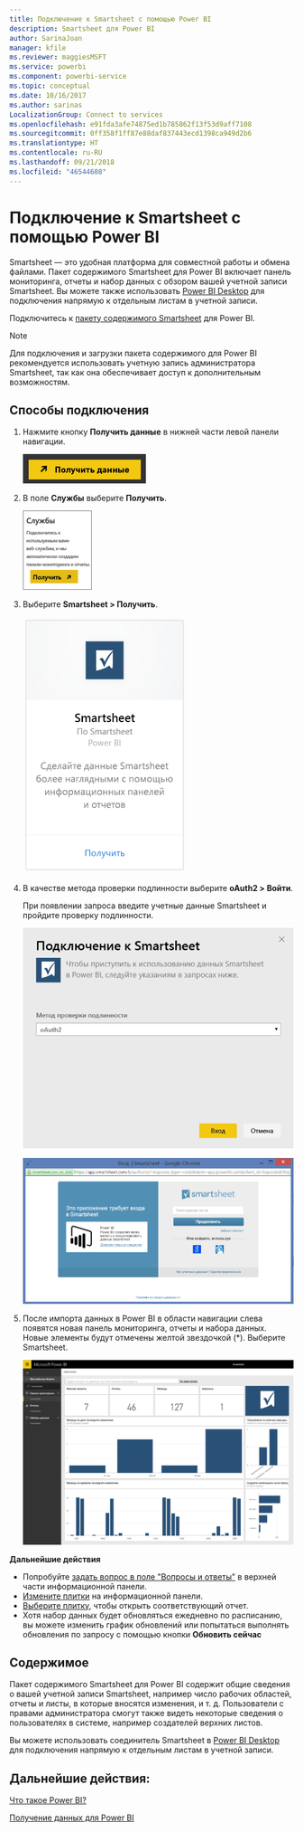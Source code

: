 ```yaml
---
title: Подключение к Smartsheet с помощью Power BI
description: Smartsheet для Power BI
author: SarinaJoan
manager: kfile
ms.reviewer: maggiesMSFT
ms.service: powerbi
ms.component: powerbi-service
ms.topic: conceptual
ms.date: 10/16/2017
ms.author: sarinas
LocalizationGroup: Connect to services
ms.openlocfilehash: e91fda3afe74875ed1b785862f13f53d9aff7108
ms.sourcegitcommit: 0ff358f1ff87e88daf837443ecd1398ca949d2b6
ms.translationtype: HT
ms.contentlocale: ru-RU
ms.lasthandoff: 09/21/2018
ms.locfileid: "46544608"
---
```

# <a name="connect-to-smartsheet-with-power-bi"></a>Подключение к Smartsheet с помощью Power BI
Smartsheet — это удобная платформа для совместной работы и обмена файлами. Пакет содержимого Smartsheet для Power BI включает панель мониторинга, отчеты и набор данных с обзором вашей учетной записи Smartsheet. Вы можете также использовать [Power BI Desktop](desktop-connect-to-data.md) для подключения напрямую к отдельным листам в учетной записи. 

Подключитесь к [пакету содержимого Smartsheet](https://app.powerbi.com/groups/me/getdata/services/smartsheet) для Power BI.

>[!NOTE]
>Для подключения и загрузки пакета содержимого для Power BI рекомендуется использовать учетную запись администратора Smartsheet, так как она обеспечивает доступ к дополнительным возможностям.

## <a name="how-to-connect"></a>Способы подключения
1. Нажмите кнопку **Получить данные** в нижней части левой панели навигации.
   
   ![](media/service-connect-to-smartsheet/pbi_getdata.png)
2. В поле **Службы** выберите **Получить**.
   
   ![](media/service-connect-to-smartsheet/pbi_getservices.png) 
3. Выберите **Smartsheet \> Получить**.
   
   ![](media/service-connect-to-smartsheet/smartsheet.png)
4. В качестве метода проверки подлинности выберите **oAuth2 \> Войти**.
   
   При появлении запроса введите учетные данные Smartsheet и пройдите проверку подлинности.
   
   ![](media/service-connect-to-smartsheet/creds.png)
   
   ![](media/service-connect-to-smartsheet/creds2.png)
5. После импорта данных в Power BI в области навигации слева появятся новая панель мониторинга, отчеты и набора данных. Новые элементы будут отмечены желтой звездочкой (\*). Выберите Smartsheet.
   
   ![](media/service-connect-to-smartsheet/dashboard.png)

**Дальнейшие действия**

* Попробуйте [задать вопрос в поле "Вопросы и ответы"](consumer/end-user-q-and-a.md) в верхней части информационной панели.
* [Измените плитки](service-dashboard-edit-tile.md) на информационной панели.
* [Выберите плитку](consumer/end-user-tiles.md), чтобы открыть соответствующий отчет.
* Хотя набор данных будет обновляться ежедневно по расписанию, вы можете изменить график обновлений или попытаться выполнять обновления по запросу с помощью кнопки **Обновить сейчас**

## <a name="whats-included"></a>Содержимое
Пакет содержимого Smartsheet для Power BI содержит общие сведения о вашей учетной записи Smartsheet, например число рабочих областей, отчеты и листы, в которые вносятся изменения, и т. д. Пользователи с правами администратора смогут также видеть некоторые сведения о пользователях в системе, например создателей верхних листов.  

Вы можете использовать соединитель Smartsheet в [Power BI Desktop](desktop-connect-to-data.md) для подключения напрямую к отдельным листам в учетной записи.  

## <a name="next-steps"></a>Дальнейшие действия:

[Что такое Power BI?](power-bi-overview.md)

[Получение данных для Power BI](service-get-data.md)